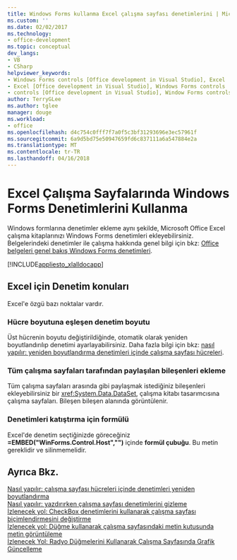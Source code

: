 ```yaml
---
title: Windows Forms kullanma Excel çalışma sayfası denetimlerini | Microsoft Docs
ms.custom: ''
ms.date: 02/02/2017
ms.technology:
- office-development
ms.topic: conceptual
dev_langs:
- VB
- CSharp
helpviewer_keywords:
- Windows Forms controls [Office development in Visual Studio], Excel
- Excel [Office development in Visual Studio], Windows Forms controls
- controls [Office development in Visual Studio], Window Forms controls
author: TerryGLee
ms.author: tglee
manager: douge
ms.workload:
- office
ms.openlocfilehash: d4c754c0fff7f7a0f5c3bf31293696e3ec57961f
ms.sourcegitcommit: 6a9d5bd75e50947659fd6c837111a6a547884e2a
ms.translationtype: MT
ms.contentlocale: tr-TR
ms.lasthandoff: 04/16/2018
---
```

# <a name="using-windows-forms-controls-on-excel-worksheets"></a>Excel Çalışma Sayfalarında Windows Forms Denetimlerini Kullanma
  Windows formlarına denetimler ekleme aynı şekilde, Microsoft Office Excel çalışma kitaplarınızı Windows Forms denetimleri ekleyebilirsiniz. Belgelerindeki denetimler ile çalışma hakkında genel bilgi için bkz: [Office belgeleri genel bakış Windows Forms denetimleri](../vsto/windows-forms-controls-on-office-documents-overview.md).  
  
 [!INCLUDE[appliesto_xlalldocapp](../vsto/includes/appliesto-xlalldocapp-md.md)]  
  
## <a name="control-considerations-for-excel"></a>Excel için Denetim konuları  
 Excel'e özgü bazı noktalar vardır.  
  
### <a name="matching-control-size-to-cell-size"></a>Hücre boyutuna eşleşen denetim boyutu  
 Üst hücrenin boyutu değiştirildiğinde, otomatik olarak yeniden boyutlandırılıp denetimi ayarlayabilirsiniz. Daha fazla bilgi için bkz: [nasıl yapılır: yeniden boyutlandırma denetimleri içinde çalışma sayfası hücreleri](../vsto/how-to-resize-controls-within-worksheet-cells.md).  
  
### <a name="adding-components-that-are-shared-by-all-worksheets"></a>Tüm çalışma sayfaları tarafından paylaşılan bileşenleri ekleme  
 Tüm çalışma sayfaları arasında gibi paylaşmak istediğiniz bileşenleri ekleyebilirsiniz bir <xref:System.Data.DataSet>, çalışma kitabı tasarımcısına çalışma sayfaları. Bileşen bileşen alanında görüntülenir.  
  
### <a name="formula-for-embedding-controls"></a>Denetimleri katıştırma için formülü  
 Excel'de denetim seçtiğinizde göreceğiniz **=EMBED("WinForms.Control.Host","")** içinde **formül çubuğu**. Bu metin gereklidir ve silinmemelidir.  
  
## <a name="see-also"></a>Ayrıca Bkz.  
 [Nasıl yapılır: çalışma sayfası hücreleri içinde denetimleri yeniden boyutlandırma](../vsto/how-to-resize-controls-within-worksheet-cells.md)   
 [Nasıl yapılır: yazdırırken çalışma sayfası denetimlerini gizleme](../vsto/how-to-hide-controls-on-worksheets-when-printing.md)   
 [İzlenecek yol: CheckBox denetimlerini kullanarak çalışma sayfası biçimlendirmesini değiştirme](../vsto/walkthrough-changing-worksheet-formatting-using-checkbox-controls.md)   
 [İzlenecek yol: Düğme kullanarak çalışma sayfasındaki metin kutusunda metin görüntüleme](../vsto/walkthrough-displaying-text-in-a-text-box-in-a-worksheet-using-a-button.md)   
 [İzlenecek Yol: Radyo Düğmelerini Kullanarak Çalışma Sayfasında Grafik Güncelleme](../vsto/walkthrough-updating-a-chart-in-a-worksheet-using-radio-buttons.md)  
  
  
